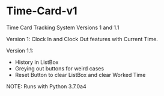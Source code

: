 # Time-Card-v1
Time Card Tracking System
Versions 1 and 1.1

Version 1:
Clock In and Clock Out features with Current Time.

Version 1.1:
+ History in ListBox
+ Greying out buttons for weird cases
+ Reset Button to clear ListBox and clear Worked Time




NOTE: Runs with Python 3.7.0a4
